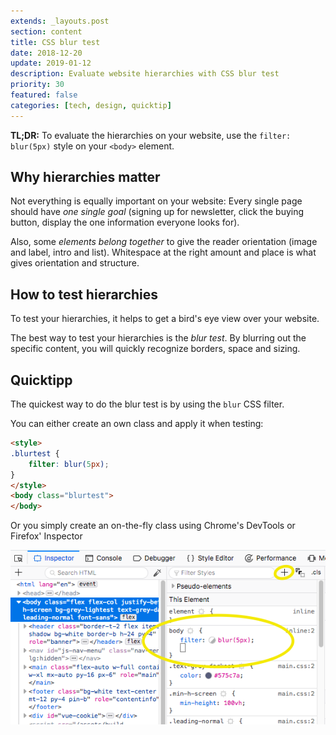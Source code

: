 ```yaml
---
extends: _layouts.post
section: content
title: CSS blur test
date: 2018-12-20
update: 2019-01-12
description: Evaluate website hierarchies with CSS blur test
priority: 30
featured: false
categories: [tech, design, quicktip]
---
```


**TL;DR:** To evaluate the hierarchies on your website, use the `filter: blur(5px)` style on your `<body>` element.

## Why hierarchies matter

Not everything is equally important on your website: Every single page should have *one single goal* (signing up for newsletter, click the buying button, display the one information everyone looks for).

Also, some *elements belong together* to give the reader orientation (image and label, intro and list). Whitespace at the right amount and place is what gives orientation and structure.

## How to test hierarchies

To test your hierarchies, it helps to get a bird's eye view over your website.

The best way to test your hierarchies is the *blur test*. By blurring out the specific content, you will quickly recognize borders, space and sizing.

## Quicktipp

The quickest way to do the blur test is by using the `blur` CSS filter.

You can either create an own class and apply it when testing:

```html
<style>
.blurtest {
    filter: blur(5px);
}
</style>
<body class="blurtest">
</body>
```

Or you simply create an on-the-fly class using Chrome's DevTools or Firefox' Inspector

<img class="border-2 rounded border-grey shadow-inline" src="/assets/img/articles/blurtest-inspector.png" alt="">
